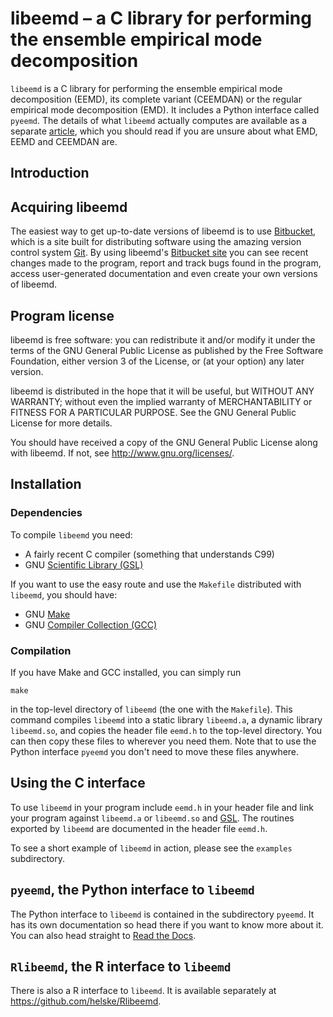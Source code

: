 libeemd – a C library for performing the ensemble empirical mode decomposition
==============================================================================

`libeemd` is a C library for performing the ensemble empirical mode
decomposition (EEMD), its complete variant (CEEMDAN) or the regular empirical
mode decomposition (EMD). It includes a Python interface called `pyeemd`. The
details of what `libeemd` actually computes are available as a separate
[article][], which you should read if you are unsure about what EMD, EEMD and
CEEMDAN are.

[article]: https://dx.doi.org/10.1007/s00180-015-0603-9

Introduction
------------

Acquiring libeemd
-----------------

The easiest way to get up-to-date versions of libeemd is to use [Bitbucket][],
which is a site built for distributing software using the amazing version
control system [Git][]. By using libeemd's [Bitbucket site][webpage] you can see
recent changes made to the program, report and track bugs found in the program,
access user-generated documentation and even create your own versions of
libeemd.

[bitbucket]: https://bitbucket.org
[git]: http://git-scm.com

Program license
---------------

libeemd is free software: you can redistribute it and/or modify it under the
terms of the GNU General Public License as published by the Free Software
Foundation, either version 3 of the License, or (at your option) any later
version.

libeemd is distributed in the hope that it will be useful, but WITHOUT ANY
WARRANTY; without even the implied warranty of MERCHANTABILITY or FITNESS FOR A
PARTICULAR PURPOSE.  See the GNU General Public License for more details.

You should have received a copy of the GNU General Public License along with
libeemd.  If not, see <http://www.gnu.org/licenses/>.

[author]: mailto:perttu.luukko@iki.fi
[webpage]: https://bitbucket.org/luukko/libeemd

Installation
------------

### Dependencies

To compile `libeemd` you need:

* A fairly recent C compiler (something that understands C99)
* GNU [Scientific Library (GSL)][GSL]

If you want to use the easy route and use the `Makefile` distributed with
`libeemd`, you should have:

* GNU [Make][]
* GNU [Compiler Collection (GCC)][GCC]

[Make]: http://www.gnu.org/software/make/
[GCC]: http://gcc.gnu.org/
[GSL]: http://www.gnu.org/software/gsl/

### Compilation

If you have Make and GCC installed, you can simply run

	make

in the top-level directory of `libeemd` (the one with the `Makefile`). This
command compiles `libeemd` into a static library `libeemd.a`, a dynamic library
`libeemd.so`, and copies the header file `eemd.h` to the top-level directory.
You can then copy these files to wherever you need them. Note that to use the
Python interface `pyeemd` you don't need to move these files anywhere.

Using the C interface
------------

To use `libeemd` in your program include `eemd.h` in your header file and link
your program against `libeemd.a` or `libeemd.so` and [GSL][]. The routines
exported by `libeemd` are documented in the header file `eemd.h`.

To see a short example of `libeemd` in action, please see the `examples`
subdirectory.

`pyeemd`, the Python interface to `libeemd`
-------------------------

The Python interface to `libeemd` is contained in the subdirectory `pyeemd`. It
has its own documentation so head there if you want to know more about it.
You can also head straight to [Read the Docs](http://pyeemd.readthedocs.org/).

`Rlibeemd`, the R interface to `libeemd`
----------------------------------------

There is also a R interface to `libeemd`. It is available separately at
<https://github.com/helske/Rlibeemd>.
